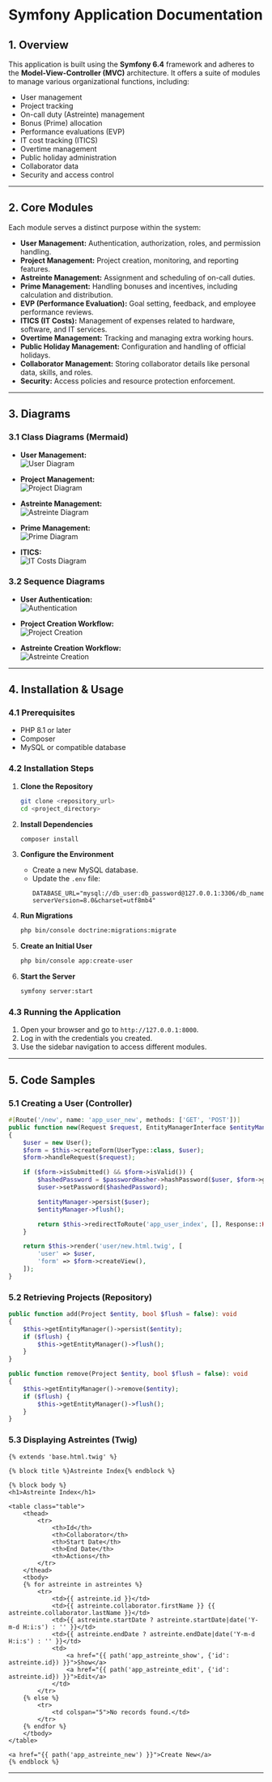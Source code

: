 # Symfony Application Documentation

## 1. Overview

This application is built using the **Symfony 6.4** framework and adheres to the **Model-View-Controller (MVC)** architecture. It offers a suite of modules to manage various organizational functions, including:

- User management  
- Project tracking  
- On-call duty (Astreinte) management  
- Bonus (Prime) allocation  
- Performance evaluations (EVP)  
- IT cost tracking (ITICS)  
- Overtime management  
- Public holiday administration  
- Collaborator data  
- Security and access control  

---

## 2. Core Modules

Each module serves a distinct purpose within the system:

- **User Management:** Authentication, authorization, roles, and permission handling.  
- **Project Management:** Project creation, monitoring, and reporting features.  
- **Astreinte Management:** Assignment and scheduling of on-call duties.  
- **Prime Management:** Handling bonuses and incentives, including calculation and distribution.  
- **EVP (Performance Evaluation):** Goal setting, feedback, and employee performance reviews.  
- **ITICS (IT Costs):** Management of expenses related to hardware, software, and IT services.  
- **Overtime Management:** Tracking and managing extra working hours.  
- **Public Holiday Management:** Configuration and handling of official holidays.  
- **Collaborator Management:** Storing collaborator details like personal data, skills, and roles.  
- **Security:** Access policies and resource protection enforcement.

---

## 3. Diagrams

### 3.1 Class Diagrams (Mermaid)

- **User Management:**  
  ![User Diagram](docs/diagrams/ev_stations_ny.png)

- **Project Management:**  
  ![Project Diagram](docs/diagrams/diagram_1.png)

- **Astreinte Management:**  
  ![Astreinte Diagram](docs/diagrams/diagram_2.png)

- **Prime Management:**  
  ![Prime Diagram](docs/diagrams/diagram_3.png)

- **ITICS:**  
  ![IT Costs Diagram](docs/diagrams/diagram_4.png)

### 3.2 Sequence Diagrams

- **User Authentication:**  
  ![Authentication](docs/diagrams/diagram_5.png)

- **Project Creation Workflow:**  
  ![Project Creation](docs/diagrams/diagram_6.png)

- **Astreinte Creation Workflow:**  
  ![Astreinte Creation](docs/diagrams/diagram_7.png)

---

## 4. Installation & Usage

### 4.1 Prerequisites

- PHP 8.1 or later  
- Composer  
- MySQL or compatible database

### 4.2 Installation Steps

1. **Clone the Repository**
   ```bash
   git clone <repository_url>
   cd <project_directory>
   ```

2. **Install Dependencies**
   ```bash
   composer install
   ```

3. **Configure the Environment**

   - Create a new MySQL database.
   - Update the `.env` file:
     ```
     DATABASE_URL="mysql://db_user:db_password@127.0.0.1:3306/db_name?serverVersion=8.0&charset=utf8mb4"
     ```

4. **Run Migrations**
   ```bash
   php bin/console doctrine:migrations:migrate
   ```

5. **Create an Initial User**
   ```bash
   php bin/console app:create-user
   ```

6. **Start the Server**
   ```bash
   symfony server:start
   ```

### 4.3 Running the Application

1. Open your browser and go to `http://127.0.0.1:8000`.  
2. Log in with the credentials you created.  
3. Use the sidebar navigation to access different modules.

---

## 5. Code Samples

### 5.1 Creating a User (Controller)

```php
#[Route('/new', name: 'app_user_new', methods: ['GET', 'POST'])]
public function new(Request $request, EntityManagerInterface $entityManager, UserPasswordHasherInterface $passwordHasher): Response
{
    $user = new User();
    $form = $this->createForm(UserType::class, $user);
    $form->handleRequest($request);

    if ($form->isSubmitted() && $form->isValid()) {
        $hashedPassword = $passwordHasher->hashPassword($user, $form->get('plainPassword')->getData());
        $user->setPassword($hashedPassword);

        $entityManager->persist($user);
        $entityManager->flush();

        return $this->redirectToRoute('app_user_index', [], Response::HTTP_SEE_OTHER);
    }

    return $this->render('user/new.html.twig', [
        'user' => $user,
        'form' => $form->createView(),
    ]);
}
```

### 5.2 Retrieving Projects (Repository)

```php
public function add(Project $entity, bool $flush = false): void
{
    $this->getEntityManager()->persist($entity);
    if ($flush) {
        $this->getEntityManager()->flush();
    }
}

public function remove(Project $entity, bool $flush = false): void
{
    $this->getEntityManager()->remove($entity);
    if ($flush) {
        $this->getEntityManager()->flush();
    }
}
```

### 5.3 Displaying Astreintes (Twig)

```twig
{% extends 'base.html.twig' %}

{% block title %}Astreinte Index{% endblock %}

{% block body %}
<h1>Astreinte Index</h1>

<table class="table">
    <thead>
        <tr>
            <th>Id</th>
            <th>Collaborator</th>
            <th>Start Date</th>
            <th>End Date</th>
            <th>Actions</th>
        </tr>
    </thead>
    <tbody>
    {% for astreinte in astreintes %}
        <tr>
            <td>{{ astreinte.id }}</td>
            <td>{{ astreinte.collaborator.firstName }} {{ astreinte.collaborator.lastName }}</td>
            <td>{{ astreinte.startDate ? astreinte.startDate|date('Y-m-d H:i:s') : '' }}</td>
            <td>{{ astreinte.endDate ? astreinte.endDate|date('Y-m-d H:i:s') : '' }}</td>
            <td>
                <a href="{{ path('app_astreinte_show', {'id': astreinte.id}) }}">Show</a>
                <a href="{{ path('app_astreinte_edit', {'id': astreinte.id}) }}">Edit</a>
            </td>
        </tr>
    {% else %}
        <tr>
            <td colspan="5">No records found.</td>
        </tr>
    {% endfor %}
    </tbody>
</table>

<a href="{{ path('app_astreinte_new') }}">Create New</a>
{% endblock %}
```

---